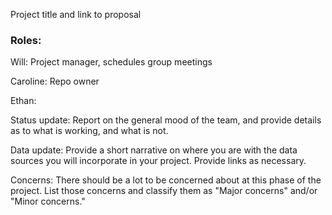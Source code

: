 Project title and link to proposal

### Roles: 
Will: Project manager, schedules group meetings

Caroline: Repo owner

Ethan: 

Status update: Report on the general mood of the team, and provide details as to what is working, and what is not.

Data update: Provide a short narrative on where you are with the data sources you will incorporate in your project. 
Provide links as necessary.

Concerns: There should be a lot to be concerned about at this phase of the project. List those concerns and classify them as "Major concerns" and/or "Minor concerns."
